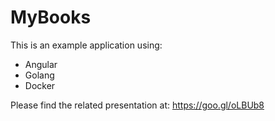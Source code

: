 # MyBooks

This is an example application using: 
- Angular
- Golang
- Docker 

Please find the related presentation at: https://goo.gl/oLBUb8
